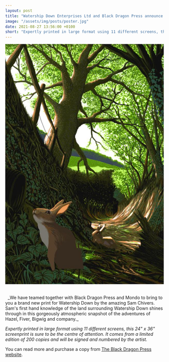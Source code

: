 ```yaml
---
layout: post
title: "Watership Down Enterprises Ltd and Black Dragon Press announce a limited edition poster"
image: "/assets/img/posts/poster.jpg"
date: 2021-08-27 13:56:00 +0100
short: "Expertly printed in large format using 11 different screens, this screenprint is sure to be the centre of attention"
---
```


![Richard Adams](/assets/img/posts/poster.jpg)

<br/>
   
_We have teamed together with Black Dragon Press and Mondo to bring to you a brand new print for Watership Down by the amazing Sam Chivers. Sam's first hand knowledge of the land surrounding Watership Down shines through in this gorgeously atmospheric snapshot of the adventures of Hazel, Fiver, Bigwig and company._

_Expertly printed in large format using 11 different screens, this 24" x 36" screenprint is sure to be the centre of attention. It comes from a limited edition of 200 copies and will be signed and numbered by the artist._

You can read more and purchase a copy from [The Black Dragon Press website](https://www.blackdragonpress.co.uk/blogs/news/watership-down-by-sam-chivers).
